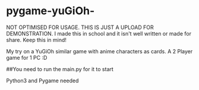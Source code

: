 # pygame-yuGiOh-

NOT OPTIMISED FOR USAGE. THIS IS JUST A UPLOAD FOR DEMONSTRATION.
I made this in school and it isn't well written or made for share.
Keep this in mind!

My try on a YuGiOh similar game with anime characters as cards. A 2 Player game for 1 PC :D

##You need to run the main.py for it to start

Python3 and Pygame needed
